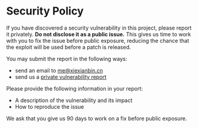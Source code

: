 # Security Policy

If you have discovered a security vulnerability in this project, please report it
privately. **Do not disclose it as a public issue.** This gives us time to work with you
to fix the issue before public exposure, reducing the chance that the exploit will be
used before a patch is released.

You may submit the report in the following ways:

- send an email to me@xiexianbin.cn
- send us a [private vulnerability report](https://github.com/xiexianbin/go-actions-demo/security/advisories/new)

Please provide the following information in your report:

- A description of the vulnerability and its impact
- How to reproduce the issue

We ask that you give us 90 days to work on a fix before public exposure.
